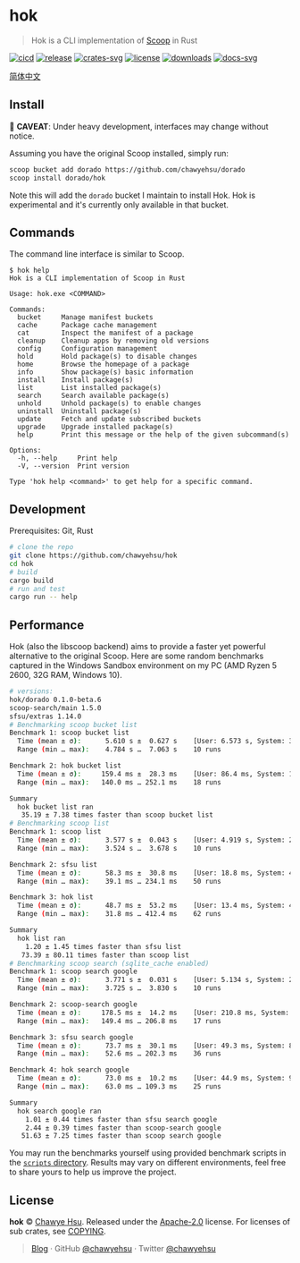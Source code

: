 # hok

> Hok is a CLI implementation of [Scoop](https://scoop.sh/) in Rust

[![cicd][cicd-badge]][cicd]
[![release][release-badge]][releases]
[![crates-svg]][crates-url]
[![license][license-badge]](LICENSE)
[![downloads][downloads-badge]][releases]
[![docs-svg]][docs-url]

[简体中文]

## Install

🚧 **CAVEAT**: Under heavy development, interfaces may change without notice.

Assuming you have the original Scoop installed, simply run:

```sh
scoop bucket add dorado https://github.com/chawyehsu/dorado
scoop install dorado/hok
```

Note this will add the `dorado` bucket I maintain to install Hok. Hok is experimental and it's currently only available in that bucket.

## Commands

The command line interface is similar to Scoop.

```raw
$ hok help
Hok is a CLI implementation of Scoop in Rust

Usage: hok.exe <COMMAND>

Commands:
  bucket     Manage manifest buckets
  cache      Package cache management
  cat        Inspect the manifest of a package
  cleanup    Cleanup apps by removing old versions
  config     Configuration management
  hold       Hold package(s) to disable changes
  home       Browse the homepage of a package
  info       Show package(s) basic information
  install    Install package(s)
  list       List installed package(s)
  search     Search available package(s)
  unhold     Unhold package(s) to enable changes
  uninstall  Uninstall package(s)
  update     Fetch and update subscribed buckets
  upgrade    Upgrade installed package(s)
  help       Print this message or the help of the given subcommand(s)

Options:
  -h, --help     Print help
  -V, --version  Print version

Type 'hok help <command>' to get help for a specific command.
```

## Development

Prerequisites: Git, Rust

```sh
# clone the repo
git clone https://github.com/chawyehsu/hok
cd hok
# build
cargo build
# run and test
cargo run -- help
```

## Performance

Hok (also the libscoop backend) aims to provide a faster yet powerful alternative
to the original Scoop. Here are some random benchmarks captured in the Windows
Sandbox environment on my PC (AMD Ryzen 5 2600, 32G RAM, Windows 10).

```sh
# versions:
hok/dorado 0.1.0-beta.6
scoop-search/main 1.5.0
sfsu/extras 1.14.0
# Benchmarking scoop bucket list
Benchmark 1: scoop bucket list
  Time (mean ± σ):      5.610 s ±  0.627 s    [User: 6.573 s, System: 3.520 s]
  Range (min … max):    4.784 s …  7.063 s    10 runs

Benchmark 2: hok bucket list
  Time (mean ± σ):     159.4 ms ±  28.3 ms    [User: 86.4 ms, System: 175.2 ms]
  Range (min … max):   140.0 ms … 252.1 ms    18 runs

Summary
  hok bucket list ran
   35.19 ± 7.38 times faster than scoop bucket list
# Benchmarking scoop list
Benchmark 1: scoop list
  Time (mean ± σ):      3.577 s ±  0.043 s    [User: 4.919 s, System: 2.142 s]
  Range (min … max):    3.524 s …  3.678 s    10 runs

Benchmark 2: sfsu list
  Time (mean ± σ):      58.3 ms ±  30.8 ms    [User: 18.8 ms, System: 44.2 ms]
  Range (min … max):    39.1 ms … 234.1 ms    50 runs

Benchmark 3: hok list
  Time (mean ± σ):      48.7 ms ±  53.2 ms    [User: 13.4 ms, System: 41.7 ms]
  Range (min … max):    31.8 ms … 412.4 ms    62 runs

Summary
  hok list ran
    1.20 ± 1.45 times faster than sfsu list
   73.39 ± 80.11 times faster than scoop list
# Benchmarking scoop search (sqlite_cache enabled)
Benchmark 1: scoop search google
  Time (mean ± σ):      3.771 s ±  0.031 s    [User: 5.134 s, System: 2.085 s]
  Range (min … max):    3.725 s …  3.830 s    10 runs

Benchmark 2: scoop-search google
  Time (mean ± σ):     178.5 ms ±  14.2 ms    [User: 210.8 ms, System: 850.4 ms]
  Range (min … max):   149.4 ms … 206.8 ms    17 runs

Benchmark 3: sfsu search google
  Time (mean ± σ):      73.7 ms ±  30.1 ms    [User: 49.3 ms, System: 85.0 ms]
  Range (min … max):    52.6 ms … 202.3 ms    36 runs

Benchmark 4: hok search google
  Time (mean ± σ):      73.0 ms ±  10.2 ms    [User: 44.9 ms, System: 93.4 ms]
  Range (min … max):    63.0 ms … 109.3 ms    25 runs

Summary
  hok search google ran
    1.01 ± 0.44 times faster than sfsu search google
    2.44 ± 0.39 times faster than scoop-search google
   51.63 ± 7.25 times faster than scoop search google
```

You may run the benchmarks yourself using provided benchmark scripts in the
[`scripts` directory]. Results may vary on different environments, feel free
to share yours to help us improve the project.

## License

**hok** © [Chawye Hsu](https://github.com/chawyehsu). Released under the [Apache-2.0](LICENSE) license.
For licenses of sub crates, see [COPYING](COPYING).

> [Blog](https://chawyehsu.com) · GitHub [@chawyehsu](https://github.com/chawyehsu) · Twitter [@chawyehsu](https://twitter.com/chawyehsu)

[cicd-badge]: https://github.com/chawyehsu/hok/workflows/CICD/badge.svg
[cicd]: https://github.com/chawyehsu/hok/actions/workflows/cicd.yml
[release-badge]: https://img.shields.io/github/v/release/chawyehsu/hok
[releases]: https://github.com/chawyehsu/hok/releases/latest
[crates-svg]: https://img.shields.io/crates/v/libscoop.svg
[crates-url]: https://crates.io/crates/libscoop
[license-badge]: https://img.shields.io/github/license/chawyehsu/hok
[downloads-badge]: https://img.shields.io/github/downloads/chawyehsu/hok/total
[docs-svg]: https://docs.rs/libscoop/badge.svg
[docs-url]: https://docs.rs/libscoop
[简体中文]: https://chawyehsu.com/blog/reimplementing-scoop-in-rust
[`scripts` directory]: scripts/benchmark/README.md
